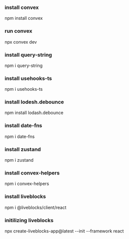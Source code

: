 ### install convex
npm install convex
### run convex
npx convex dev
### install query-string
npm i query-string
### install usehooks-ts
npm i usehooks-ts
### install lodesh.debounce
npm install lodash.debounce
### install date-fns
npm i date-fns
### install zustand
npm i zustand
### install convex-helpers
npm i convex-helpers
### install liveblocks
npm i @liveblocks/client/react
### initilizing liveblocks
npx create-liveblocks-app@latest --init --framework react